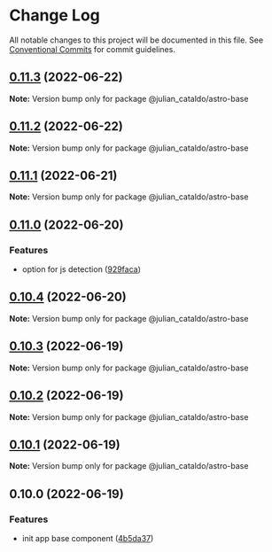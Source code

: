 # Change Log

All notable changes to this project will be documented in this file.
See [Conventional Commits](https://conventionalcommits.org) for commit guidelines.

## [0.11.3](https://github.com/JulianCataldo/astro/compare/@julian_cataldo/astro-base@0.11.2...@julian_cataldo/astro-base@0.11.3) (2022-06-22)

**Note:** Version bump only for package @julian_cataldo/astro-base





## [0.11.2](https://github.com/JulianCataldo/astro/compare/@julian_cataldo/astro-base@0.11.1...@julian_cataldo/astro-base@0.11.2) (2022-06-22)

**Note:** Version bump only for package @julian_cataldo/astro-base





## [0.11.1](https://github.com/JulianCataldo/astro/compare/@julian_cataldo/astro-base@0.11.0...@julian_cataldo/astro-base@0.11.1) (2022-06-21)

**Note:** Version bump only for package @julian_cataldo/astro-base





## [0.11.0](https://github.com/JulianCataldo/astro/compare/@julian_cataldo/astro-base@0.10.4...@julian_cataldo/astro-base@0.11.0) (2022-06-20)


### Features

* option for js detection ([929faca](https://github.com/JulianCataldo/astro/commit/929faca72a7a51d458cd33674dd977caaf799b9f))



## [0.10.4](https://github.com/JulianCataldo/astro/compare/@julian_cataldo/astro-base@0.10.3...@julian_cataldo/astro-base@0.10.4) (2022-06-20)

**Note:** Version bump only for package @julian_cataldo/astro-base





## [0.10.3](https://github.com/JulianCataldo/astro/compare/@julian_cataldo/astro-base@0.10.2...@julian_cataldo/astro-base@0.10.3) (2022-06-19)

**Note:** Version bump only for package @julian_cataldo/astro-base





## [0.10.2](https://github.com/JulianCataldo/astro/compare/@julian_cataldo/astro-base@0.10.1...@julian_cataldo/astro-base@0.10.2) (2022-06-19)

**Note:** Version bump only for package @julian_cataldo/astro-base





## [0.10.1](https://github.com/JulianCataldo/astro/compare/@julian_cataldo/astro-base@0.10.0...@julian_cataldo/astro-base@0.10.1) (2022-06-19)

**Note:** Version bump only for package @julian_cataldo/astro-base





## 0.10.0 (2022-06-19)


### Features

* init app base component ([4b5da37](https://github.com/JulianCataldo/astro/commit/4b5da37ee7b022b5eba3e3eaf1c142e0b9c6358f))
